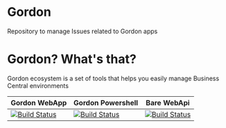 # Gordon
Repository to manage Issues related to Gordon apps 

# Gordon? What's that? 
Gordon ecosystem is a set of tools that helps you easily manage Business Central environments


|  Gordon WebApp | Gordon Powershell  | Bare WebApi  |
|---|---|---|
| [![Build Status](https://dev.azure.com/EosSolutionsSpa/Eos.Smeagol/_apis/build/status%2FGordon.WebApp?repoName=Gordon.WebApp&branchName=master)](https://dev.azure.com/EosSolutionsSpa/Eos.Smeagol/_build/latest?definitionId=350&repoName=Gordon.WebApp&branchName=master)  |  [![Build Status](https://dev.azure.com/EosSolutionsSpa/Eos.Smeagol/_apis/build/status%2FGordon%2FGordon.PowerShell?repoName=Gordon.PowerShell&branchName=master)](https://dev.azure.com/EosSolutionsSpa/Eos.Smeagol/_build/latest?definitionId=312&repoName=Gordon.PowerShell&branchName=master) | [![Build Status](https://dev.azure.com/EosSolutionsSpa/Eos.Smeagol/_apis/build/status%2FBare%2FBare.Server?repoName=Bare.Server&branchName=master-v2)](https://dev.azure.com/EosSolutionsSpa/Eos.Smeagol/_build/latest?definitionId=298&repoName=Bare.Server&branchName=master-v2)  |
